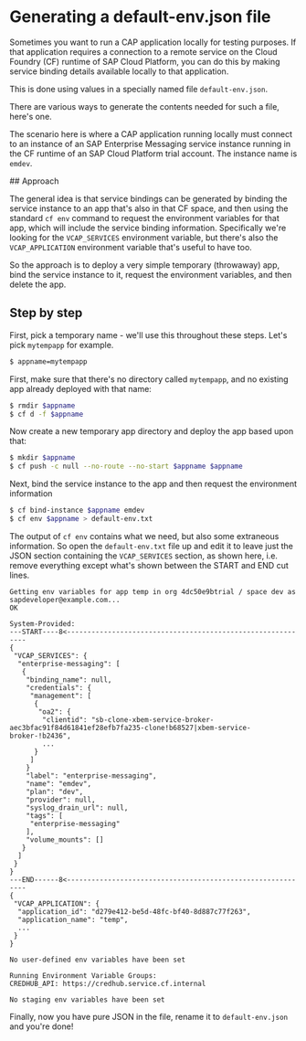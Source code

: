 # Generating a default-env.json file

Sometimes you want to run a CAP application locally for testing purposes. If that application requires a connection to a remote service on the Cloud Foundry (CF) runtime of SAP Cloud Platform, you can do this by making service binding details available locally to that application.

This is done using values in a specially named file `default-env.json`.

There are various ways to generate the contents needed for such a file, here's one.

The scenario here is where a CAP application running locally must connect to an instance of an SAP Enterprise Messaging service instance running in the CF runtime of an SAP Cloud Platform trial account. The instance name is `emdev`.

## Approach

The general idea is that service bindings can be generated by binding the service instance to an app that's also in that CF space, and then using the standard `cf env` command to request the environment variables for that app, which will include the service binding information. Specifically we're looking for the `VCAP_SERVICES` environment variable, but there's also the `VCAP_APPLICATION` environment variable that's useful to have too.

So the approach is to deploy a very simple temporary (throwaway) app, bind the service instance to it, request the environment variables, and then delete the app.

## Step by step

First, pick a temporary name - we'll use this throughout these steps. Let's pick `mytempapp` for example.

```sh
$ appname=mytempapp
```

First, make sure that there's no directory called `mytempapp`, and no existing app already deployed with that name:

```sh
$ rmdir $appname
$ cf d -f $appname
```

Now create a new temporary app directory and deploy the app based upon that:

```sh
$ mkdir $appname
$ cf push -c null --no-route --no-start $appname $appname
```

Next, bind the service instance to the app and then request the environment information

```sh
$ cf bind-instance $appname emdev
$ cf env $appname > default-env.txt
```

The output of `cf env` contains what we need, but also some extraneous information. So open the `default-env.txt` file up and edit it to leave just the JSON section containing the `VCAP_SERVICES` section, as shown here, i.e. remove everything except what's shown between the START and END cut lines.

```
Getting env variables for app temp in org 4dc50e9btrial / space dev as sapdeveloper@example.com...
OK

System-Provided:
---START----8<------------------------------------------------------------
{
 "VCAP_SERVICES": {
  "enterprise-messaging": [
   {
    "binding_name": null,
    "credentials": {
     "management": [
      {
       "oa2": {
        "clientid": "sb-clone-xbem-service-broker-aec3bfac91f84d61841ef28efb7fa235-clone!b68527|xbem-service-broker-!b2436",
        ...
      }
     ]
    }
    "label": "enterprise-messaging",
    "name": "emdev",
    "plan": "dev",
    "provider": null,
    "syslog_drain_url": null,
    "tags": [
     "enterprise-messaging"
    ],
    "volume_mounts": []
   }
  ]
 }
}
---END------8<------------------------------------------------------------
{
 "VCAP_APPLICATION": {
  "application_id": "d279e412-be5d-48fc-bf40-8d887c77f263",
  "application_name": "temp",
  ...
 }
}

No user-defined env variables have been set

Running Environment Variable Groups:
CREDHUB_API: https://credhub.service.cf.internal

No staging env variables have been set

```

Finally, now you have pure JSON in the file, rename it to `default-env.json` and you're done!
